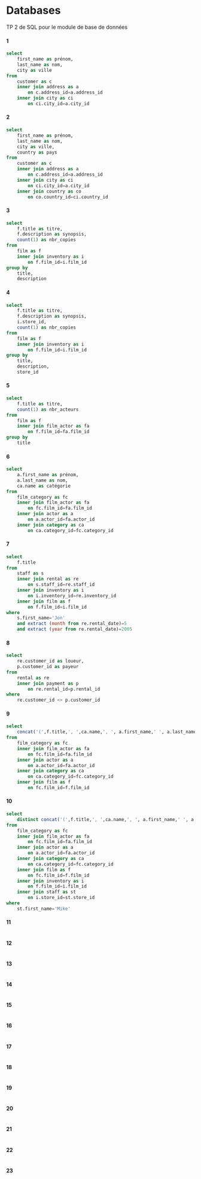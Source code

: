 # Databases
TP 2 de SQL pour le module de base de données

#### 1
```sql
select
	first_name as prénom,
	last_name as nom,
	city as ville
from
	customer as c
	inner join address as a
		on c.address_id=a.address_id
	inner join city as ci
		on ci.city_id=a.city_id
```

#### 2
```sql
select
	first_name as prénom,
	last_name as nom,
	city as ville,
	country as pays
from
	customer as c
	inner join address as a
		on c.address_id=a.address_id
	inner join city as ci
		on ci.city_id=a.city_id
	inner join country as co
		on co.country_id=ci.country_id
```

#### 3
```sql
select
	f.title as titre,
	f.description as synopsis,
	count(1) as nbr_copies
from 
	film as f
	inner join inventory as i
		on f.film_id=i.film_id
group by
	title,
	description
```

#### 4
```sql
select
	f.title as titre,
	f.description as synopsis,
	i.store_id,
	count(1) as nbr_copies
from 
	film as f
	inner join inventory as i
		on f.film_id=i.film_id
group by
	title,
	description,
	store_id
```

#### 5
```sql
select
	f.title as titre,
	count(1) as nbr_acteurs
from 
	film as f
	inner join film_actor as fa
		on f.film_id=fa.film_id
group by
	title
```

#### 6
```sql
select
	a.first_name as prénom,
	a.last_name as nom,
	ca.name as catégorie
from 
	film_category as fc
	inner join film_actor as fa
		on fc.film_id=fa.film_id
	inner join actor as a
		on a.actor_id=fa.actor_id
	inner join category as ca
		on ca.category_id=fc.category_id
```

#### 7
```sql
select
	f.title
from 
	staff as s
	inner join rental as re
		on s.staff_id=re.staff_id
	inner join inventory as i
		on i.inventory_id=re.inventory_id
	inner join film as f
		on f.film_id=i.film_id
where
	s.first_name='Jon' 
	and extract (month from re.rental_date)=5 
	and extract (year from re.rental_date)=2005
```

#### 8
```sql
select
	re.customer_id as loueur,
	p.customer_id as payeur
from 
	rental as re
	inner join payment as p
		on re.rental_id=p.rental_id		
where
	re.customer_id <> p.customer_id
```

#### 9
```sql
select
	concat('(',f.title,', ',ca.name,', ', a.first_name,' ', a.last_name,')')
from 
	film_category as fc
	inner join film_actor as fa
		on fc.film_id=fa.film_id
	inner join actor as a
		on a.actor_id=fa.actor_id
	inner join category as ca
		on ca.category_id=fc.category_id
	inner join film as f
		on fc.film_id=f.film_id
```

#### 10
```sql
select
	distinct concat('(',f.title,', ',ca.name,', ', a.first_name,' ', a.last_name,')')
from 
	film_category as fc
	inner join film_actor as fa
		on fc.film_id=fa.film_id
	inner join actor as a
		on a.actor_id=fa.actor_id
	inner join category as ca
		on ca.category_id=fc.category_id
	inner join film as f
		on fc.film_id=f.film_id
	inner join inventory as i
		on f.film_id=i.film_id
	inner join staff as st
		on i.store_id=st.store_id
where
	st.first_name='Mike'
```

#### 11
```sql

```

#### 12
```sql

```

#### 13
```sql

```

#### 14
```sql

```

#### 15
```sql

```

#### 16
```sql

```

#### 17
```sql

```

#### 18
```sql

```

#### 19
```sql

```

#### 20
```sql

```

#### 21
```sql

```

#### 22
```sql

```

#### 23
```sql

```